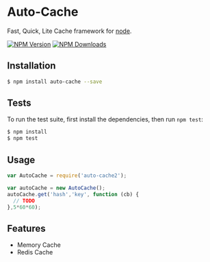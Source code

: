 Auto-Cache
==========

 Fast, Quick, Lite Cache framework for [node](http://nodejs.org).


  [![NPM Version][npm-image]][npm-url]
  [![NPM Downloads][downloads-image]][downloads-url]


## Installation

```bash
$ npm install auto-cache --save
```
## Tests

  To run the test suite, first install the dependencies, then run `npm test`:

```bash
$ npm install
$ npm test
```

## Usage

```js
var AutoCache = require('auto-cache2');

var autoCache = new AutoCache();
autoCache.get('hash','key', function (cb) {
  // TODO
},5*60*60);
```


## Features

  * Memory Cache
  * Redis Cache

[npm-image]: https://img.shields.io/npm/v/auto-cache.svg
[npm-url]: https://npmjs.org/package/auto-cache
[downloads-image]: https://img.shields.io/npm/dm/auto-cache.svg
[downloads-url]: https://npmjs.org/package/auto-cache
